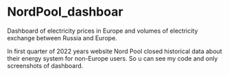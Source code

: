 # NordPool_dashboar
Dashboard of electricity prices in Europe and volumes of electricity exchange between Russia and Europe.

In first quarter of 2022 years website Nord Pool closed historical data about their energy system for non-Europe users. So u can see my code and only screenshots of dashboard.
